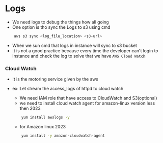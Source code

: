 # Logs

- We need logs to debug the things how all going
- One option is tho sync the Logs to s3 using cmd
```bash
    aws s3 sync <log_file_location> <s3-url>
```
- When we sun cmd that logs in instance will sync to s3 bucket
- It is not a good practice because every time the developer can't login to instance and check the log to solve that we have `AWS Cloud Watch`

### Cloud Watch
- It is the motoring service given by the aws

- ex: Let stream the access_logs of httpd to cloud watch
    - We need IAM role that have access to CloudWatch and S3(optional)
    - we need to install cloud watch agent for amazon-linux version less then 2023
    ```bash
        yum install awslogs -y
    ```
    - for Amazon linux 2023
    ```bash
        yum install -y amazon-cloudwatch-agent
    ```